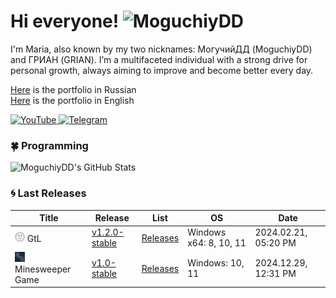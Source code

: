 # Hi everyone! <img src="https://komarev.com/ghpvc/?username=MoguchiyDD&label=Profile%20views&color=blueviolet&style=for-the-badge" alt="MoguchiyDD" />
I'm Maria, also known by my two nicknames: МогучийДД (MoguchiyDD) and ГРИАН (GRIAN). I’m a multifaceted individual with a strong drive for personal growth, always aiming to improve and become better every day.

[Here](https://github.com/MoguchiyDD/Portfolio/blob/main/RU_README.md) is the portfolio in Russian \
[Here](https://github.com/MoguchiyDD/Portfolio/blob/main/EN_README.md) is the portfolio in English

<div id="networks" align="left">
  <a href="https://youtube.com/@moguchiydd?si=q71Lp5n7imeFIFSE" target="_blank">
    <img alt="YouTube" src="https://img.shields.io/badge/@MoguchiyDD-ff0000?logo=YouTube&logoColor=white&style=for-the-badge" />
  </a>
  <a href="https://t.me/MoguchiyDD" target="_blank">
    <img alt="Telegram" src="https://img.shields.io/badge/@MoguchiyDD-229ED9?logo=Telegram&logoColor=white&style=for-the-badge" />
  </a>
</div>

### :four_leaf_clover: Programming

<div id="statistics">
  <img alt="MoguchiyDD's GitHub Stats" src="https://github-readme-stats.vercel.app/api/top-langs/?username=MoguchiyDD&layout=compact&langs_count=10&show_icons=true&theme=catppuccin_latte&size_weight=0.5&count_weight=0.5" />
  <!-- <img alt="MoguchiyDD's GitHub Stats" src="https://github-readme-stats.vercel.app/api?username=MoguchiyDD&hide_title=true&show_icons=true&text_bold=true&show=prs_merged,prs_merged_percentage&number_format=long&rank_icon=percentile&&theme=moltack" /> -->
</div>

### :cyclone: Last Releases</summary>

|                            Title                             |                                        Release                                        |                                List                                |           OS           |         Date         |
| ------------------------------------------------------------ | ------------------------------------------------------------------------------------- | ------------------------------------------------------------------ | ---------------------- | -------------------- |
| ![](./releases/GtL/favicon.png) GtL                          | [v1.2.0-stable](https://github.com/MoguchiyDD/GtL/releases/tag/v1.2.0-stable)         | [Releases](https://github.com/MoguchiyDD/GtL/releases)             | Windows x64: 8, 10, 11 | 2024.02.21, 05:20 PM |
| ![](./releases/MinesweeperGame/favicon.png) Minesweeper Game | [v1.0-stable](https://github.com/MoguchiyDD/MinesweeperGame/releases/tag/v1.0-stable) | [Releases](https://github.com/MoguchiyDD/MinesweeperGame/releases) | Windows: 10, 11        | 2024.12.29, 12:31 PM |
